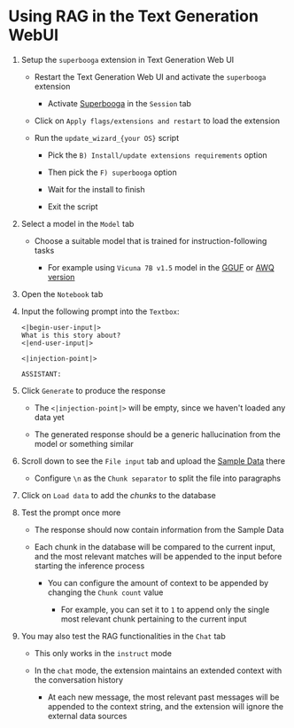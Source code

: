 # Using RAG in the Text Generation WebUI

1. Setup the `superbooga` extension in Text Generation Web UI

   - Restart the Text Generation Web UI and activate the `superbooga` extension

     - Activate [Superbooga](https://github.com/oobabooga/text-generation-webui/tree/main/extensions/superbooga) in the `Session` tab

   - Click on `Apply flags/extensions and restart` to load the extension

   - Run the `update_wizard_{your OS}` script

     - Pick the `B) Install/update extensions requirements` option

     - Then pick the `F) superbooga` option

     - Wait for the install to finish

     - Exit the script

2. Select a model in the `Model` tab

   - Choose a suitable model that is trained for instruction-following tasks

     - For example using `Vicuna 7B v1.5` model in the [GGUF](https://huggingface.co/TheBloke/vicuna-7B-v1.5-GGUF) or [AWQ version](https://huggingface.co/TheBloke/vicuna-7B-v1.5-AWQ)

3. Open the `Notebook` tab

4. Input the following prompt into the `Textbox`:

   ```text
   <|begin-user-input|>
   What is this story about?
   <|end-user-input|>

   <|injection-point|>

   ASSISTANT:
   ```

5. Click `Generate` to produce the response

   - The `<|injection-point|>` will be empty, since we haven't loaded any data yet

   - The generated response should be a generic hallucination from the model or something similar

6. Scroll down to see the `File input` tab and upload the [Sample Data](./SampleText.txt) there

   - Configure `\n` as the `Chunk separator` to split the file into paragraphs

7. Click on `Load data` to add the _chunks_ to the database

8. Test the prompt once more

   - The response should now contain information from the Sample Data

   - Each chunk in the database will be compared to the current input, and the most relevant matches will be appended to the input before starting the inference process

     - You can configure the amount of context to be appended by changing the `Chunk count` value

       - For example, you can set it to `1` to append only the single most relevant chunk pertaining to the current input

9. You may also test the RAG functionalities in the `Chat` tab

   - This only works in the `instruct` mode

   - In the `chat` mode, the extension maintains an extended context with the conversation history

     - At each new message, the most relevant past messages will be appended to the context string, and the extension will ignore the external data sources
